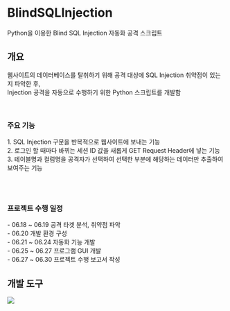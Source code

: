# BlindSQLInjection
Python을 이용한 Blind SQL Injection 자동화 공격 스크립트


## 개요
웹사이트의 데이터베이스를 탈취하기 위해 공격 대상에 SQL Injection 취약점이 있는지 파악한 후, <br>
Injection 공격을 자동으로 수행하기 위한 Python 스크립트를 개발함

<br>
<h3>주요 기능</h3>
1. SQL Injection 구문을 반복적으로 웹사이트에 보내는 기능<br>
2. 로그인 할 때마다 바뀌는 세션 ID 값을 새롭게 GET Request Header에 넣는 기능<br>
3. 테이블명과 컬럼명을 공격자가 선택하여 선택한 부분에 해당하는 데이터만 추출하여 보여주는 기능<br>

<br><br>
<h3>프로젝트 수행 일정</h3>
- 06.18 ~ 06.19	공격 타겟 분석, 취약점 파악<br>
- 06.20	개발 환경 구성<br>
- 06.21 ~ 06.24	자동화 기능 개발<br>
- 06.25 ~ 06.27	프로그램 GUI 개발<br>
- 06.27 ~ 06.30	프로젝트 수행 보고서 작성<br>



## 개발 도구
<img src="https://img.shields.io/badge/burpsuite-20232a.svg?style=for-the-badge&logo=burpsuite&fontColor=FF6633" />
